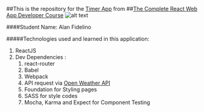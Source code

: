##This is the repository for the [Timer App](http://udemyreacttimer.herokuapp.com/) from
##[The Complete React Web App Developer Course](https://www.udemy.com/the-complete-react-web-app-developer-course/)
![alt text](https://encrypted-tbn0.gstatic.com/images?q=tbn:ANd9GcT56_QlEInQ2H21hZrXT4E2x4gIH6iswJaJyPzvN6hTiwIQ3Uvw)

####Student Name: Alan Fidelino

#####Technologies used and learned in this application:
1. ReactJS
2. Dev Dependencies :
    1. react-router
    2. Babel
    3. Webpack
    4. API request via [Open Weather API](openweathermap.org)
    5. Foundation for Styling pages
    6. SASS for style codes
    7. Mocha, Karma and Expect for Component Testing
